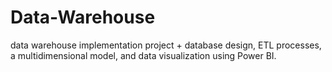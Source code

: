 # Data-Warehouse
data warehouse implementation project + database design, ETL processes, a multidimensional model, and data visualization using Power BI.
